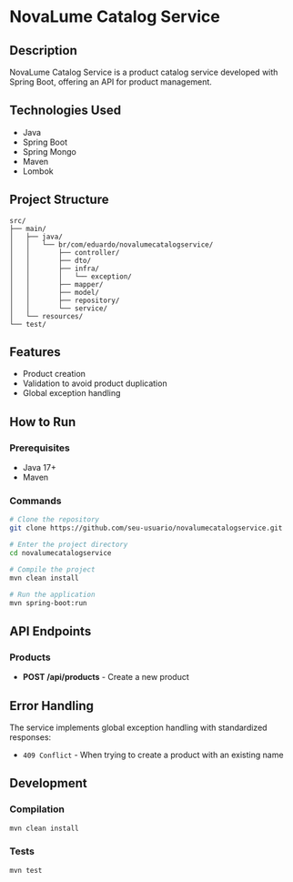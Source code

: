 # NovaLume Catalog Service

## Description
NovaLume Catalog Service is a product catalog service developed with Spring Boot, offering an API for product management.

## Technologies Used

- Java
- Spring Boot
- Spring Mongo
- Maven
- Lombok

## Project Structure

```
src/
├── main/
│   ├── java/
│   │   └── br/com/eduardo/novalumecatalogservice/
│   │       ├── controller/
│   │       ├── dto/
│   │       ├── infra/
│   │       │   └── exception/
│   │       ├── mapper/
│   │       ├── model/
│   │       ├── repository/
│   │       └── service/
│   └── resources/
└── test/
```

## Features

- Product creation
- Validation to avoid product duplication
- Global exception handling

## How to Run

### Prerequisites
- Java 17+
- Maven

### Commands
```bash
# Clone the repository
git clone https://github.com/seu-usuario/novalumecatalogservice.git

# Enter the project directory
cd novalumecatalogservice

# Compile the project
mvn clean install

# Run the application
mvn spring-boot:run
```

## API Endpoints

### Products
- **POST /api/products** - Create a new product

## Error Handling

The service implements global exception handling with standardized responses:

- `409 Conflict` - When trying to create a product with an existing name

## Development

### Compilation
```bash
mvn clean install
```

### Tests
```bash
mvn test
```